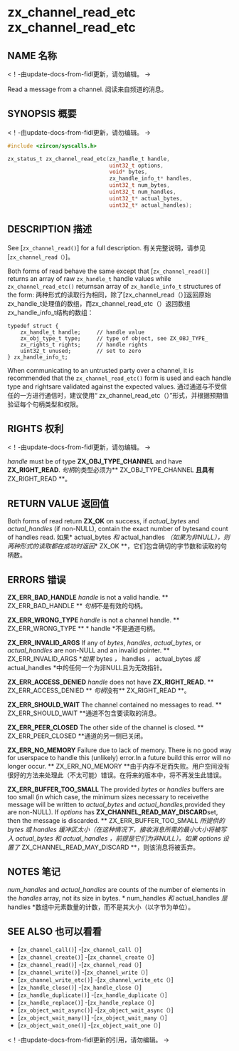  
# zx_channel_read_etc  zx_channel_read_etc 

 
## NAME  名称 

<!-- Updated by update-docs-from-fidl, do not edit. -->  <！-由update-docs-from-fidl更新，请勿编辑。 ->

Read a message from a channel.  阅读来自频道的消息。

 
## SYNOPSIS  概要 

<!-- Updated by update-docs-from-fidl, do not edit. -->  <！-由update-docs-from-fidl更新，请勿编辑。 ->

```c
#include <zircon/syscalls.h>

zx_status_t zx_channel_read_etc(zx_handle_t handle,
                                uint32_t options,
                                void* bytes,
                                zx_handle_info_t* handles,
                                uint32_t num_bytes,
                                uint32_t num_handles,
                                uint32_t* actual_bytes,
                                uint32_t* actual_handles);
```
 

 
## DESCRIPTION  描述 

See [`zx_channel_read()`] for a full description.  有关完整说明，请参见[`zx_channel_read（）`]。

Both forms of read behave the same except that [`zx_channel_read()`] returns an array of raw `zx_handle_t` handle values while `zx_channel_read_etc()` returnsan array of `zx_handle_info_t` structures of the form: 两种形式的读取行为相同，除了[zx_channel_read（）]返回原始zx_handle_t处理值的数组，而zx_channel_read_etc（）返回数组zx_handle_info_t结构的数组：

```
typedef struct {
    zx_handle_t handle;     // handle value
    zx_obj_type_t type;     // type of object, see ZX_OBJ_TYPE_
    zx_rights_t rights;     // handle rights
    uint32_t unused;        // set to zero
} zx_handle_info_t;
```
 

When communicating to an untrusted party over a channel, it is recommended that the `zx_channel_read_etc()` form is used and each handle type and rightsare validated against the expected values. 通过通道与不受信任的一方进行通信时，建议使用“ zx_channel_read_etc（）”形式，并根据预期值验证每个句柄类型和权限。

 
## RIGHTS  权利 

<!-- Updated by update-docs-from-fidl, do not edit. -->  <！-由update-docs-from-fidl更新，请勿编辑。 ->

*handle* must be of type **ZX_OBJ_TYPE_CHANNEL** and have **ZX_RIGHT_READ**.  *句柄*的类型必须为** ZX_OBJ_TYPE_CHANNEL **且具有** ZX_RIGHT_READ **。

 
## RETURN VALUE  返回值 

Both forms of read return **ZX_OK** on success, if *actual_bytes* and *actual_handles* (if non-NULL), contain the exact number of bytesand count of handles read. 如果* actual_bytes *和* actual_handles *（如果为非NULL），则两种形式的读取都在成功时返回** ZX_OK **，它们包含确切的字节数和读取的句柄数。

 
## ERRORS  错误 

**ZX_ERR_BAD_HANDLE**  *handle* is not a valid handle.  ** ZX_ERR_BAD_HANDLE ** *句柄*不是有效的句柄。

**ZX_ERR_WRONG_TYPE**  *handle* is not a channel handle.  ** ZX_ERR_WRONG_TYPE ** * handle *不是通道句柄。

**ZX_ERR_INVALID_ARGS**  If any of *bytes*, *handles*, *actual_bytes*, or *actual_handles* are non-NULL and an invalid pointer. ** ZX_ERR_INVALID_ARGS **如果* bytes *，* handles *，* actual_bytes *或* actual_handles *中的任何一个为非NULL且为无效指针。

**ZX_ERR_ACCESS_DENIED**  *handle* does not have **ZX_RIGHT_READ**.  ** ZX_ERR_ACCESS_DENIED ** *句柄*没有** ZX_RIGHT_READ **。

**ZX_ERR_SHOULD_WAIT**  The channel contained no messages to read.  ** ZX_ERR_SHOULD_WAIT **通道不包含要读取的消息。

**ZX_ERR_PEER_CLOSED**  The other side of the channel is closed.  ** ZX_ERR_PEER_CLOSED **通道的另一侧已关闭。

**ZX_ERR_NO_MEMORY**  Failure due to lack of memory. There is no good way for userspace to handle this (unlikely) error.In a future build this error will no longer occur. ** ZX_ERR_NO_MEMORY **由于内存不足而失败。用户空间没有很好的方法来处理此（不太可能）错误。在将来的版本中，将不再发生此错误。

**ZX_ERR_BUFFER_TOO_SMALL**  The provided *bytes* or *handles* buffers are too small (in which case, the minimum sizes necessary to receivethe message will be written to *actual_bytes* and *actual_handles*,provided they are non-NULL). If *options* has **ZX_CHANNEL_READ_MAY_DISCARD**set, then the message is discarded. ** ZX_ERR_BUFFER_TOO_SMALL **所提供的* bytes *或* handles *缓冲区太小（在这种情况下，接收消息所需的最小大小将被写入* actual_bytes *和* actual_handles *，前提是它们为非NULL）。如果* options *设置了** ZX_CHANNEL_READ_MAY_DISCARD **，则该消息将被丢弃。

 
## NOTES  笔记 

*num_handles* and *actual_handles* are counts of the number of elements in the *handles* array, not its size in bytes. * num_handles *和* actual_handles *是* handles *数组中元素数量的计数，而不是其大小（以字节为单位）。

 
## SEE ALSO  也可以看看 

 
 - [`zx_channel_call()`]  -[`zx_channel_call（）`]
 - [`zx_channel_create()`]  -[`zx_channel_create（）`]
 - [`zx_channel_read()`]  -[`zx_channel_read（）`]
 - [`zx_channel_write()`]  -[`zx_channel_write（）`]
 - [`zx_channel_write_etc()`]  -[`zx_channel_write_etc（）`]
 - [`zx_handle_close()`]  -[`zx_handle_close（）`]
 - [`zx_handle_duplicate()`]  -[`zx_handle_duplicate（）`]
 - [`zx_handle_replace()`]  -[`zx_handle_replace（）`]
 - [`zx_object_wait_async()`]  -[`zx_object_wait_async（）`]
 - [`zx_object_wait_many()`]  -[`zx_object_wait_many（）`]
 - [`zx_object_wait_one()`]  -[`zx_object_wait_one（）`]

<!-- References updated by update-docs-from-fidl, do not edit. -->  <！-由update-docs-from-fidl更新的引用，请勿编辑。 ->

